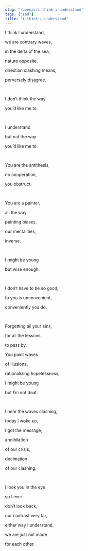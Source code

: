 ```yaml
---
slug: "/poemas/i-think-i-understand"
tags: ["sad"]
title: "i-think-i-understand"
---
```

I think I understand, 

we are contrary waves,

in the delta of the sea,

nature opposite, 

direction clashing means,

perversely disagree.

&nbsp;

I don’t think the way 

you’d like me to.

&nbsp;

I understand 

but not the way

you’d like me to.

&nbsp;

You are the antithesis,

no cooperation, 

you obstruct.

&nbsp;

You are a painter,

all the way

painting biases,

our mentalities, 

inverse.

&nbsp;

I might be young

but wise enough.

&nbsp;

I don’t have to be so good,

to you is unconvenient,

conveniently you do.

&nbsp;

Forgetting all your sins,

for all the lessons 

to pass by.

 

You paint waves 

of illusions,

rationalizing hopelessness,

I might be young 

but I’m not deaf.

&nbsp;

I hear the waves clashing,

today I woke up,

I got the message,

annihilation 

of our crisis,

decimation 

of our clashing.

&nbsp;

I look you in the eye

so I ever 

don’t look back,

our contrast very far,

either way I understand,

we are just not made 

for each other.